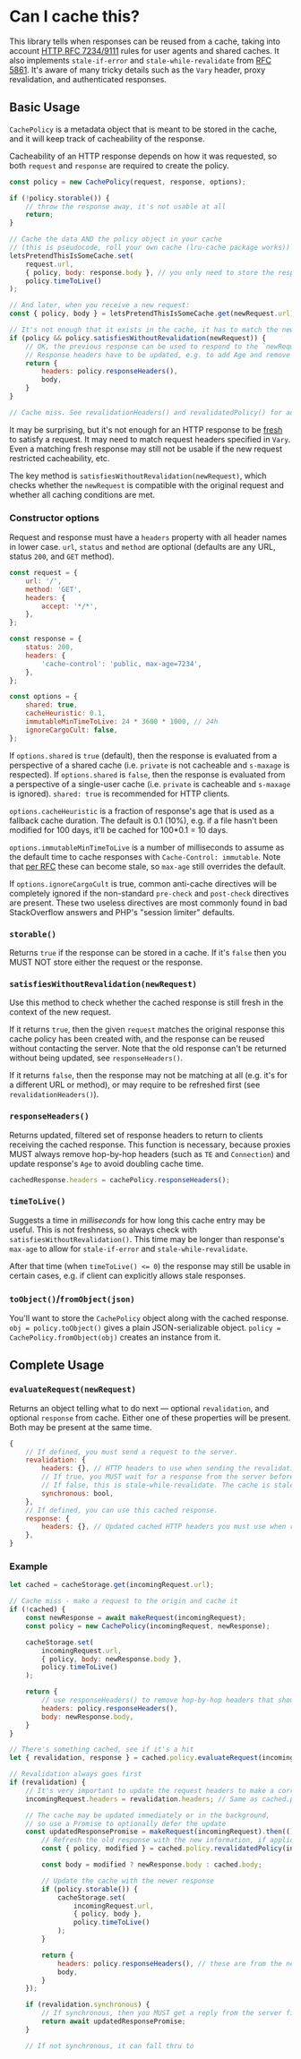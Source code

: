 # Can I cache this?

This library tells when responses can be reused from a cache, taking into account [HTTP RFC 7234/9111](http://httpwg.org/specs/rfc9111.html) rules for user agents and shared caches.
It also implements `stale-if-error` and `stale-while-revalidate` from [RFC 5861](https://tools.ietf.org/html/rfc5861).
It's aware of many tricky details such as the `Vary` header, proxy revalidation, and authenticated responses.

## Basic Usage

`CachePolicy` is a metadata object that is meant to be stored in the cache, and it will keep track of cacheability of the response.

Cacheability of an HTTP response depends on how it was requested, so both `request` and `response` are required to create the policy.

```js
const policy = new CachePolicy(request, response, options);

if (!policy.storable()) {
    // throw the response away, it's not usable at all
    return;
}

// Cache the data AND the policy object in your cache
// (this is pseudocode, roll your own cache (lru-cache package works))
letsPretendThisIsSomeCache.set(
    request.url,
    { policy, body: response.body }, // you only need to store the response body. CachePolicy holds the headers.
    policy.timeToLive()
);
```

```js
// And later, when you receive a new request:
const { policy, body } = letsPretendThisIsSomeCache.get(newRequest.url);

// It's not enough that it exists in the cache, it has to match the new request, too:
if (policy && policy.satisfiesWithoutRevalidation(newRequest)) {
    // OK, the previous response can be used to respond to the `newRequest`.
    // Response headers have to be updated, e.g. to add Age and remove uncacheable headers.
    return {
        headers: policy.responseHeaders(),
        body,
    }
}

// Cache miss. See revalidationHeaders() and revalidatedPolicy() for advanced usage.
```

It may be surprising, but it's not enough for an HTTP response to be [fresh](#yo-fresh) to satisfy a request. It may need to match request headers specified in `Vary`. Even a matching fresh response may still not be usable if the new request restricted cacheability, etc.

The key method is `satisfiesWithoutRevalidation(newRequest)`, which checks whether the `newRequest` is compatible with the original request and whether all caching conditions are met.

### Constructor options

Request and response must have a `headers` property with all header names in lower case. `url`, `status` and `method` are optional (defaults are any URL, status `200`, and `GET` method).

```js
const request = {
    url: '/',
    method: 'GET',
    headers: {
        accept: '*/*',
    },
};

const response = {
    status: 200,
    headers: {
        'cache-control': 'public, max-age=7234',
    },
};

const options = {
    shared: true,
    cacheHeuristic: 0.1,
    immutableMinTimeToLive: 24 * 3600 * 1000, // 24h
    ignoreCargoCult: false,
};
```

If `options.shared` is `true` (default), then the response is evaluated from a perspective of a shared cache (i.e. `private` is not cacheable and `s-maxage` is respected). If `options.shared` is `false`, then the response is evaluated from a perspective of a single-user cache (i.e. `private` is cacheable and `s-maxage` is ignored). `shared: true` is recommended for HTTP clients.

`options.cacheHeuristic` is a fraction of response's age that is used as a fallback cache duration. The default is 0.1 (10%), e.g. if a file hasn't been modified for 100 days, it'll be cached for 100\*0.1 = 10 days.

`options.immutableMinTimeToLive` is a number of milliseconds to assume as the default time to cache responses with `Cache-Control: immutable`. Note that [per RFC](http://httpwg.org/http-extensions/immutable.html) these can become stale, so `max-age` still overrides the default.

If `options.ignoreCargoCult` is true, common anti-cache directives will be completely ignored if the non-standard `pre-check` and `post-check` directives are present. These two useless directives are most commonly found in bad StackOverflow answers and PHP's "session limiter" defaults.

### `storable()`

Returns `true` if the response can be stored in a cache. If it's `false` then you MUST NOT store either the request or the response.

### `satisfiesWithoutRevalidation(newRequest)`

Use this method to check whether the cached response is still fresh in the context of the new request.

If it returns `true`, then the given `request` matches the original response this cache policy has been created with, and the response can be reused without contacting the server. Note that the old response can't be returned without being updated, see `responseHeaders()`.

If it returns `false`, then the response may not be matching at all (e.g. it's for a different URL or method), or may require to be refreshed first (see `revalidationHeaders()`).

### `responseHeaders()`

Returns updated, filtered set of response headers to return to clients receiving the cached response. This function is necessary, because proxies MUST always remove hop-by-hop headers (such as `TE` and `Connection`) and update response's `Age` to avoid doubling cache time.

```js
cachedResponse.headers = cachePolicy.responseHeaders();
```

### `timeToLive()`

Suggests a time in _milliseconds_ for how long this cache entry may be useful. This is not freshness, so always check with `satisfiesWithoutRevalidation()`. This time may be longer than response's `max-age` to allow for `stale-if-error` and `stale-while-revalidate`.

After that time (when `timeToLive() <= 0`) the response may still be usable in certain cases, e.g. if client can explicitly allows stale responses.

### `toObject()`/`fromObject(json)`

You'll want to store the `CachePolicy` object along with the cached response. `obj = policy.toObject()` gives a plain JSON-serializable object. `policy = CachePolicy.fromObject(obj)` creates an instance from it.

## Complete Usage

### `evaluateRequest(newRequest)`

Returns an object telling what to do next — optional `revalidation`, and optional `response` from cache. Either one of these properties will be present. Both may be present at the same time.

```js
{
    // If defined, you must send a request to the server.
    revalidation: {
        headers: {}, // HTTP headers to use when sending the revalidation response
        // If true, you MUST wait for a response from the server before using the cache
        // If false, this is stale-while-revalidate. The cache is stale, but you can use it while you update it asynchronously.
        synchronous: bool,
    },
    // If defined, you can use this cached response.
    response: {
        headers: {}, // Updated cached HTTP headers you must use when responding to the client
    },
}
```

### Example

```js
let cached = cacheStorage.get(incomingRequest.url);

// Cache miss - make a request to the origin and cache it
if (!cached) {
    const newResponse = await makeRequest(incomingRequest);
    const policy = new CachePolicy(incomingRequest, newResponse);

    cacheStorage.set(
        incomingRequest.url,
        { policy, body: newResponse.body },
        policy.timeToLive()
    );

    return {
        // use responseHeaders() to remove hop-by-hop headers that should not be passed through proxies
        headers: policy.responseHeaders(),
        body: newResponse.body,
    }
}

// There's something cached, see if it's a hit
let { revalidation, response } = cached.policy.evaluateRequest(incomingRequest);

// Revalidation always goes first
if (revalidation) {
    // It's very important to update the request headers to make a correct revalidation request
    incomingRequest.headers = revalidation.headers; // Same as cached.policy.revalidationHeaders()

    // The cache may be updated immediately or in the background,
    // so use a Promise to optionally defer the update
    const updatedResponsePromise = makeRequest(incomingRequest).then(() => {
        // Refresh the old response with the new information, if applicable
        const { policy, modified } = cached.policy.revalidatedPolicy(incomingRequest, newResponse);

        const body = modified ? newResponse.body : cached.body;

        // Update the cache with the newer response
        if (policy.storable()) {
            cacheStorage.set(
                incomingRequest.url,
                { policy, body },
                policy.timeToLive()
            );
        }

        return {
            headers: policy.responseHeaders(), // these are from the new revalidated policy
            body,
        }
    });

    if (revalidation.synchronous) {
        // If synchronous, then you MUST get a reply from the server first
        return await updatedResponsePromise;
    }

    // If not synchronous, it can fall thru to 